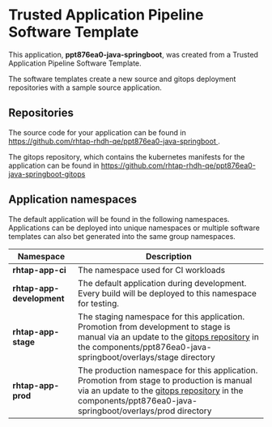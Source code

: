 # Trusted Application Pipeline Software Template

This application, **ppt876ea0-java-springboot**, was created from a Trusted Application Pipeline Software Template.

The software templates create a new source and gitops deployment repositories with a sample source application. 

## Repositories

The source code for your application can be found in [https://github.com/rhtap-rhdh-qe/ppt876ea0-java-springboot ](https://github.com/rhtap-rhdh-qe/ppt876ea0-java-springboot ).
 
The gitops repository, which contains the kubernetes manifests for the application can be found in 
[https://github.com/rhtap-rhdh-qe/ppt876ea0-java-springboot-gitops ](https://github.com/rhtap-rhdh-qe/ppt876ea0-java-springboot-gitops ) 

## Application namespaces 

The default application will be found in the following namespaces. Applications can be deployed into unique namespaces or multiple software templates can also bet generated into the same group namespaces.  

|  Namespace   |  Description   |  
| -------- | -------- |
| **rhtap-app-ci** | The namespace used for CI workloads |
| **rhtap-app-development** | The default application during development. Every build will be deployed to this namespace for testing. |
| **rhtap-app-stage** | The staging namespace for this application. Promotion from development to stage is manual via an update to the [gitops repository](https://github.com/rhtap-rhdh-qe/ppt876ea0-java-springboot-gitops ) in the components/ppt876ea0-java-springboot/overlays/stage directory |
| **rhtap-app-prod** | The production namespace for this application. Promotion from stage to production is manual via an update to the [gitops repository](https://github.com/rhtap-rhdh-qe/ppt876ea0-java-springboot-gitops ) in the components/ppt876ea0-java-springboot/overlays/prod directory |